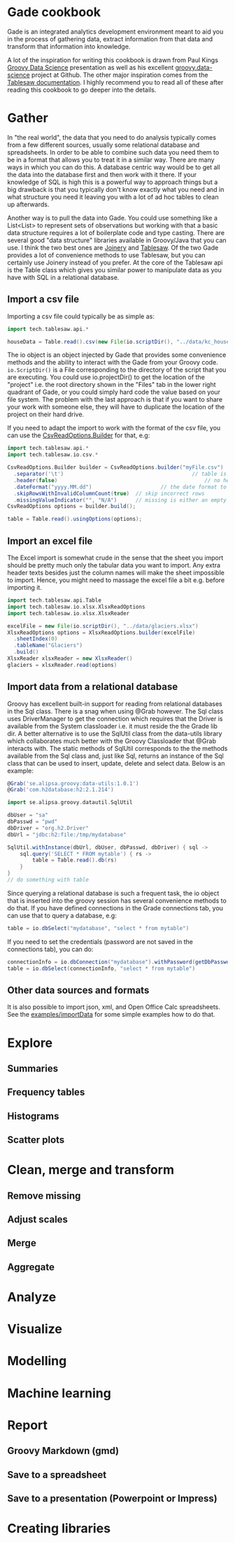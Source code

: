 # Gade cookbook

Gade is an integrated analytics development environment meant to aid you in the process of
gathering data, extract information from that data and transform that information into knowledge.

A lot of the inspiration for writing this cookbook is drawn from Paul Kings [Groovy Data Science](https://speakerdeck.com/paulk/groovy-data-science)
presentation as well as his excellent [groovy.data-science](https://github.com/paulk-asert/groovy-data-science) project at Github.
The other major inspiration comes from the [Tablesaw documentation](https://jtablesaw.github.io/tablesaw/).
I highly recommend you to read all of these after reading this cookbook to go deeper into the details.

# Gather
In "the real world", the data that you need to do analysis typically comes from a few different 
sources, usually some relational database and spreadsheets. In order to be able to combine
such data you need them to be in a format that allows you to treat it in a similar way. There are 
many ways in which you can do this. A database centric way would be to get all the data into the database
first and then work with it there. If your knowledge of SQL is high this is a powerful way to approach things 
but a big drawback is that you typically don't know exactly what you need and in what structure you need it
leaving you with a lot of ad hoc tables to clean up afterwards. 

Another way is to pull the data into Gade. You could use something like a List<List<Object>> to
represent sets of observations but working with that a basic data structure requires a lot of 
boilerplate code and type casting. There are several good "data structure" libraries available in Groovy/Java
that you can use. I think the two best ones are [Joinery](https://github.com/cardillo/joinery)
and [Tablesaw](/jtablesaw/tablesaw). Of the two Gade provides a lot of convenience methods to use
Tablesaw, but you can certainly use Joinery instead of you prefer. At the core of the Tablesaw api is
the Table class which gives you similar power to manipulate data as you have with SQL in a relational database.

## Import a csv file
Importing a csv file could typically be as simple as:
```groovy
import tech.tablesaw.api.*

houseData = Table.read().csv(new File(io.scriptDir(), "../data/kc_house_data.csv"))
```
The io object is an object injected by Gade that provides some convenience methods and the ability to
interact with the Gade from your Groovy code. `io.ScriptDir()` is a File corresponding to the directory of
the script that you are executing. You could use io.projectDir() to get the location of the "project" i.e. 
the root directory shown in the "Files" tab in the lower right quadrant of Gade, or you could simply hard code
the value based on your file system. The problem with the last approach is that if you want to share your work
with someone else, they will have to duplicate the location of the project on their hard drive.

If you need to adapt the import to work with the format of the csv file, you can use the 
[CsvReadOptions.Builder](https://www.javadoc.io/doc/tech.tablesaw/tablesaw-core/latest/tech/tablesaw/io/csv/CsvReadOptions.Builder.html)
for that, e.g:

```groovy
import tech.tablesaw.api.*
import tech.tablesaw.io.csv.*

CsvReadOptions.Builder builder = CsvReadOptions.builder("myFile.csv")
  .separator('\t')										   // table is tab-delimited
  .header(false)											   // no header
  .dateFormat("yyyy.MM.dd")  				     // the date format to use. 
  .skipRowsWithInvalidColumnCount(true)  // skip incorrect rows
  .missingValueIndicator("", "N/A")      // missing is either an empty string or the string N/A
CsvReadOptions options = builder.build();

table = Table.read().usingOptions(options);
```

## Import an excel file
The Excel import is somewhat crude in the sense that the sheet you import should be pretty much only the 
tabular data you want to import. Any extra header texts besides just the column names will make the sheet
impossible to import. Hence, you might need to massage the excel file a bit e.g. before importing it.

```groovy
import tech.tablesaw.api.Table
import tech.tablesaw.io.xlsx.XlsxReadOptions
import tech.tablesaw.io.xlsx.XlsxReader

excelFile = new File(io.scriptDir(), "../data/glaciers.xlsx")
XlsxReadOptions options = XlsxReadOptions.builder(excelFile)
  .sheetIndex(0)
  .tableName("Glaciers")
  .build()
XlsxReader xlsxReader = new XlsxReader()
glaciers = xlsxReader.read(options)
```

## Import data from a relational database

Groovy has excellent built-in support for reading from relational databases in the Sql class. 
There is a snag when using @Grab however. The Sql class uses DriverManager to get the connection which 
requires that the Driver is available from the System classloader i.e. it must reside the the Grade lib dir.
A better alternative is to use the SqlUtil class from the data-utils library which collaborates much
better with the Groovy Classloader that @Grab interacts with. The static methods of SqlUtil corresponds to the 
the methods available from the Sql class and, just like Sql, returns an instance of the Sql class that can be 
used to insert, update, delete and select data. Below is an example:

```groovy
@Grab('se.alipsa.groovy:data-utils:1.0.1')
@Grab('com.h2database:h2:2.1.214')

import se.alipsa.groovy.datautil.SqlUtil

dbUser = "sa"
dbPasswd = "pwd"
dbDriver = "org.h2.Driver"
dbUrl = "jdbc:h2:file:/tmp/mydatabase"

SqlUtil.withInstance(dbUrl, dbUser, dbPasswd, dbDriver) { sql ->
    sql.query('SELECT * FROM mytable') { rs ->
        table = Table.read().db(rs)
    }
}
// do something with table
```

Since querying a relational database is such a frequent task, the io object that is inserted into the 
groovy session has several convenience methods to do that. If you have defined connections in the 
Grade connections tab, you can use that to query a database, e.g:

```groovy
table = io.dbSelect("mydatabase", "select * from mytable")
```
If you need to set the credentials (password are not saved in the connections tab), you can do:

```groovy
connectionInfo = io.dbConnection("mydatabase").withPassword(getDbPasswdFromSomewhere())
table = io.dbSelect(connectionInfo, "select * from mytable")
```

## Other data sources and formats
It is also possible to import json, xml, and Open Office Calc spreadsheets. See the [examples/importData](examples/importData)
for some simple examples how to do that.

# Explore

## Summaries
## Frequency tables
## Histograms
## Scatter plots

# Clean, merge and transform

## Remove missing
## Adjust scales
## Merge
## Aggregate

# Analyze

# Visualize

# Modelling

# Machine learning

# Report

## Groovy Markdown (gmd)

## Save to a spreadsheet

## Save to a presentation (Powerpoint or Impress)

# Creating libraries